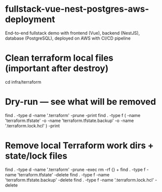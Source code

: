 # fullstack-vue-nest-postgres-aws-deployment

End-to-end fullstack demo with frontend (Vue), backend (NestJS), database (PostgreSQL), deployed on AWS with CI/CD pipeline


# Clean terraform local files (important after destroy) 
cd infra/terraform

# Dry-run — see what will be removed
find . -type d -name '.terraform' -prune -print
find . -type f \( -name 'terraform.tfstate' -o -name 'terraform.tfstate.backup' -o -name '.terraform.lock.hcl' \) -print

# Remove local Terraform work dirs + state/lock files
find . -type d -name '.terraform' -prune -exec rm -rf {} +
find . -type f -name 'terraform.tfstate' -delete
find . -type f -name 'terraform.tfstate.backup' -delete
find . -type f -name '.terraform.lock.hcl' -delete